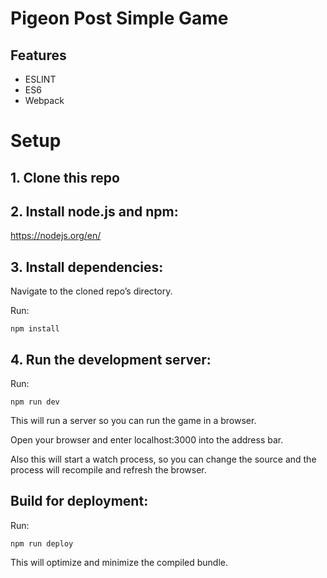 # Pigeon Post Simple Game

## Features
- ESLINT
- ES6
- Webpack

# Setup

## 1. Clone this repo

## 2. Install node.js and npm:

https://nodejs.org/en/

## 3. Install dependencies:

Navigate to the cloned repo’s directory.

Run:

```npm install``` 

## 4. Run the development server:

Run:

```npm run dev```

This will run a server so you can run the game in a browser.

Open your browser and enter localhost:3000 into the address bar.

Also this will start a watch process, so you can change the source and the 
process will recompile and refresh the browser.

## Build for deployment:

Run:

```npm run deploy```

This will optimize and minimize the compiled bundle.
